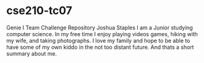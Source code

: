 # cse210-tc07
Genie I Team Challenge Repository
Joshua Staples
I am a Junior studying computer science. In my free time I enjoy playing videos games, hiking with my wife, and taking photographs. I love my family and hope to be able to have some of my own kiddo in the not too distant future. And thats a short summary about me. 